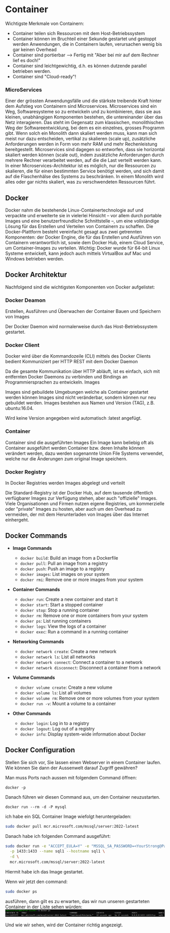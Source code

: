 # Container #

Wichtigste Merkmale von Containern:

 - Container teilen sich Ressourcen mit dem Host-Betriebssystem
 - Container können im Bruchteil einer Sekunde gestartet und gestoppt werden
Anwendungen, die in Containern laufen, verursachen wenig bis gar keinen Overhead
- Container sind portierbar --> Fertig mit "Aber bei mir auf dem Rechner lief es doch!"
 - Container sind leichtgewichtig, d.h. es können dutzende parallel betrieben werden.
 - Container sind "Cloud-ready"!
  ### MicroServices ###
  Einer der grössten Anwendungsfälle und die stärkste treibende Kraft hinter dem Aufstieg von Containern sind Microservices.
Microservices sind ein Weg, Softwaresysteme so zu entwickeln und zu kombinieren, dass sie aus kleinen, unabhängigen Komponenten bestehen, die untereinander über das Netz interagieren. Das steht im Gegensatz zum klassischen, monolithischen Weg der Softwareentwicklung, bei dem es ein einzelnes, grosses Programm gibt.
Wenn solch ein Monolith dann skaliert werden muss, kann man sich meist nur dazu entscheiden, vertikal zu skalieren (scale up), zusätzliche Anforderungen werden in Form von mehr RAM und mehr Rechenleistung bereitgestellt. Microservices sind dagegen so entworfen, dass sie horizontal skaliert werden können (scale out), indem zusätzliche Anforderungen durch mehrere Rechner verarbeitet werden, auf die die Last verteilt werden kann.
In einer Microservices-Architektur ist es möglich, nur die Ressourcen zu skalieren, die für einen bestimmten Service benötigt werden, und sich damit auf die Flaschenhälse des Systems zu beschränken. In einem Monolith wird alles oder gar nichts skaliert, was zu verschwendeten Ressourcen führt.
## Docker ##
Docker nahm die bestehende Linux-Containertechnologie auf und verpackte und erweiterte sie in vielerlei Hinsicht – vor allem durch portable Images und eine benutzerfreundliche Schnittstelle –, um eine vollständige Lösung für das Erstellen und Verteilen von Containern zu schaffen.
Die Docker-Plattform besteht vereinfacht gesagt aus zwei getrennten Komponenten: der Docker Engine, die für das Erstellen und Ausführen von Containern verantwortlich ist, sowie dem Docker Hub, einem Cloud Service, um Container-Images zu verteilen.
Wichtig: Docker wurde für 64-bit Linux Systeme entwickelt, kann jedoch auch mittels VirtualBox auf Mac und Windows betrieben werden.
## Docker Architektur ##
Nachfolgend sind die wichtigsten Komponenten von Docker aufgelistet:
### Docker Deamon ### 

Erstellen, Ausführen und Überwachen der Container
Bauen und Speichern von Images

Der Docker Daemon wird normalerweise durch das Host-Betriebssystem gestartet.
### Docker Client ### 

Docker wird über die Kommandozeile (CLI) mittels des Docker Clients bedient
Kommuniziert per HTTP REST mit dem Docker Daemon

Da die gesamte Kommunikation über HTTP abläuft, ist es einfach, sich mit entfernten Docker Daemons zu verbinden und Bindings an Programmiersprachen zu entwickeln.
Images 

Images sind gebuildete Umgebungen welche als Container gestartet werden können
Images sind nicht veränderbar, sondern können nur neu gebuildet werden.
Images bestehen aus Namen und Version (TAG), z.B. ubuntu:16.04.

Wird keine Version angegeben wird automatisch :latest angefügt.



### Container ### 

Container sind die ausgeführten Images
Ein Image kann beliebig oft als Container ausgeführt werden
Container bzw. deren Inhalte können verändert werden, dazu werden sogenannte Union File Systems verwendet, welche nur die Änderungen zum original Image speichern.

### Docker Registry ### 

In Docker Registries werden Images abgelegt und verteilt

Die Standard-Registry ist der Docker Hub, auf dem tausende öffentlich verfügbarer Images zur Verfügung stehen, aber auch "offizielle" Images.
Viele Organisationen und Firmen nutzen eigene Registries, um kommerzielle oder "private" Images zu hosten, aber auch um den Overhead zu vermeiden, der mit dem Herunterladen von Images über das Internet einhergeht.
## Docker Commands ##

- **Image Commands**
  - `docker build`: Build an image from a Dockerfile
  - `docker pull`: Pull an image from a registry
  - `docker push`: Push an image to a registry
  - `docker images`: List images on your system
  - `docker rmi`: Remove one or more images from your system

- **Container Commands**
  - `docker run`: Create a new container and start it
  - `docker start`: Start a stopped container
  - `docker stop`: Stop a running container
  - `docker rm`: Remove one or more containers from your system
  - `docker ps`: List running containers
  - `docker logs`: View the logs of a container
  - `docker exec`: Run a command in a running container

- **Networking Commands**
  - `docker network create`: Create a new network
  - `docker network ls`: List all networks
  - `docker network connect`: Connect a container to a network
  - `docker network disconnect`: Disconnect a container from a network

- **Volume Commands**
  - `docker volume create`: Create a new volume
  - `docker volume ls`: List all volumes
  - `docker volume rm`: Remove one or more volumes from your system
  - `docker run -v`: Mount a volume to a container

- **Other Commands**
  - `docker login`: Log in to a registry
  - `docker logout`: Log out of a registry
  - `docker info`: Display system-wide information about Docker

## Docker Configuration ##
Stellen Sie sich vor, Sie lassen einen Webserver in einem Container laufen. Wie können Sie dann der Aussenwelt darauf Zugriff gewähren?

Man muss Ports nach aussen mit folgendem Command öffnen:

```
docker -p
``` 
Danach führen wir diesen Command aus, um den Container neuzustarten.
```
docker run --rm -d -P mysql
```

ich habe ein SQL Container Image wiefolgt heruntergeladen:
```bash
sudo docker pull mcr.microsoft.com/mssql/server:2022-latest
```
 Danach habe ich folgenden Command ausgeführt:
 ```bash
 sudo docker run -e "ACCEPT_EULA=Y" -e "MSSQL_SA_PASSWORD=<YourStrong@Passw0rd>" \
   -p 1433:1433 --name sql1 --hostname sql1 \
   -d \
   mcr.microsoft.com/mssql/server:2022-latest
```
Hiermit habe ich das Image gestartet.

Wenn wir jetzt den command:
```bash
sudo docker ps
```
ausführen, dann gilt es zu erwarten, das wir nun unseren gestarteten Container in der Liste sehen würden:
![List_Of_Containers](Screenshots/WorkingContainer.png)

Und wie wir sehen, wird der Container richtig angezeigt.
